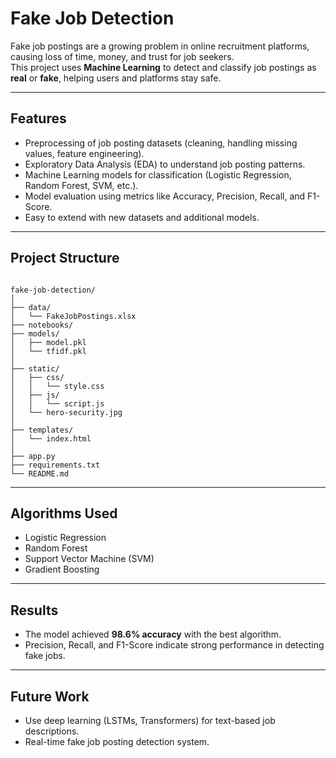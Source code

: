 # Fake Job Detection

Fake job postings are a growing problem in online recruitment platforms, causing loss of time, money, and trust for job seekers.  
This project uses **Machine Learning** to detect and classify job postings as **real** or **fake**, helping users and platforms stay safe.

---

##  Features
- Preprocessing of job posting datasets (cleaning, handling missing values, feature engineering).
- Exploratory Data Analysis (EDA) to understand job posting patterns.
- Machine Learning models for classification (Logistic Regression, Random Forest, SVM, etc.).
- Model evaluation using metrics like Accuracy, Precision, Recall, and F1-Score.
- Easy to extend with new datasets and additional models.

---

##  Project Structure
```

fake-job-detection/
│
├── data/
│   └── FakeJobPostings.xlsx
├── notebooks/            
├── models/               
│   ├── model.pkl         
│   └── tfidf.pkl         
│
├── static/               
│   ├── css/
│   │   └── style.css
│   ├── js/
│   │   └── script.js
│   └── hero-security.jpg
│
├── templates/
│   └── index.html
│
├── app.py
├── requirements.txt
└── README.md

````
---

##  Algorithms Used

* Logistic Regression
* Random Forest
* Support Vector Machine (SVM)
* Gradient Boosting

---

##  Results

* The model achieved **98.6% accuracy** with the best algorithm.
* Precision, Recall, and F1-Score indicate strong performance in detecting fake jobs.


---

##  Future Work

* Use deep learning (LSTMs, Transformers) for text-based job descriptions.
* Real-time fake job posting detection system.
